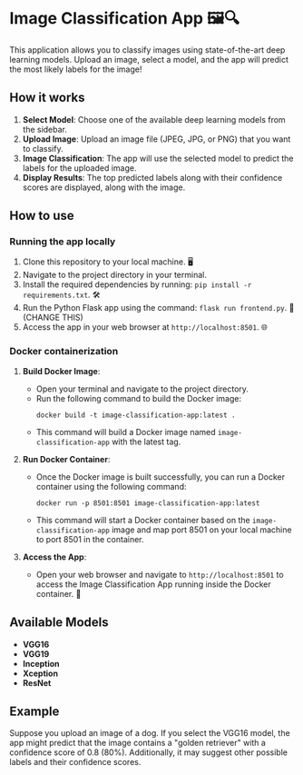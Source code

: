 # Image Classification App 🖼️🔍

This application allows you to classify images using state-of-the-art deep learning models. Upload an image, select a model, and the app will predict the most likely labels for the image!

## How it works

1. **Select Model**: Choose one of the available deep learning models from the sidebar.
2. **Upload Image**: Upload an image file (JPEG, JPG, or PNG) that you want to classify.
3. **Image Classification**: The app will use the selected model to predict the labels for the uploaded image.
4. **Display Results**: The top predicted labels along with their confidence scores are displayed, along with the image.

## How to use

### Running the app locally

1. Clone this repository to your local machine. 🖥️
2. Navigate to the project directory in your terminal.
3. Install the required dependencies by running: `pip install -r requirements.txt`. 🛠️
4. Run the Python Flask app using the command: `flask run frontend.py`. 🏃 (CHANGE THIS)
5. Access the app in your web browser at `http://localhost:8501`. 🌐

### Docker containerization

1. **Build Docker Image**:
   - Open your terminal and navigate to the project directory.
   - Run the following command to build the Docker image:
     ```
     docker build -t image-classification-app:latest .
     ```
   - This command will build a Docker image named `image-classification-app` with the latest tag.

2. **Run Docker Container**:
   - Once the Docker image is built successfully, you can run a Docker container using the following command:
     ```
     docker run -p 8501:8501 image-classification-app:latest
     ```
   - This command will start a Docker container based on the `image-classification-app` image and map port 8501 on your local machine to port 8501 in the container.

3. **Access the App**:
   - Open your web browser and navigate to `http://localhost:8501` to access the Image Classification App running inside the Docker container. 🚢

## Available Models

- **VGG16**
- **VGG19**
- **Inception**
- **Xception**
- **ResNet**

## Example

Suppose you upload an image of a dog. If you select the VGG16 model, the app might predict that the image contains a "golden retriever" with a confidence score of 0.8 (80%). Additionally, it may suggest other possible labels and their confidence scores.
